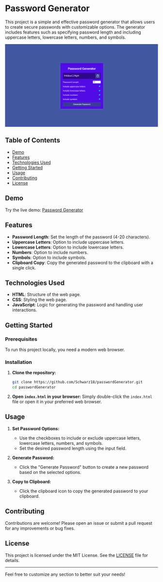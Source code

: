 # Password Generator

This project is a simple and effective password generator that allows users to create secure passwords with customizable options. The generator includes features such as specifying password length and including uppercase letters, lowercase letters, numbers, and symbols.

![Password Generator Demo](image.png)

## Table of Contents

- [Demo](#demo)
- [Features](#features)
- [Technologies Used](#technologies-used)
- [Getting Started](#getting-started)
- [Usage](#usage)
- [Contributing](#contributing)
- [License](#license)

## Demo

Try the live demo: [Password Generator]([https://schwarz18.github.io/passwordGenerator](https://password-generator-web.s3.ap-south-1.amazonaws.com/index.html))

## Features

- **Password Length**: Set the length of the password (4-20 characters).
- **Uppercase Letters**: Option to include uppercase letters.
- **Lowercase Letters**: Option to include lowercase letters.
- **Numbers**: Option to include numbers.
- **Symbols**: Option to include symbols.
- **Clipboard Copy**: Copy the generated password to the clipboard with a single click.

## Technologies Used

- **HTML**: Structure of the web page.
- **CSS**: Styling the web page.
- **JavaScript**: Logic for generating the password and handling user interactions.

## Getting Started

### Prerequisites

To run this project locally, you need a modern web browser.

### Installation

1. **Clone the repository:**
   ```bash
   git clone https://github.com/Schwarz18/passwordGenerator.git
   cd passwordGenerator
   ```

2. **Open `index.html` in your browser:**
   Simply double-click the `index.html` file or open it in your preferred web browser.

## Usage

1. **Set Password Options:**
   - Use the checkboxes to include or exclude uppercase letters, lowercase letters, numbers, and symbols.
   - Set the desired password length using the input field.

2. **Generate Password:**
   - Click the "Generate Password" button to create a new password based on the selected options.

3. **Copy to Clipboard:**
   - Click the clipboard icon to copy the generated password to your clipboard.

## Contributing

Contributions are welcome! Please open an issue or submit a pull request for any improvements or bug fixes.

## License

This project is licensed under the MIT License. See the [LICENSE](LICENSE) file for details.

---

Feel free to customize any section to better suit your needs!
